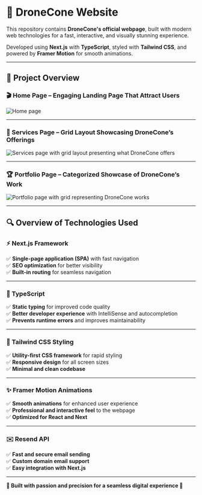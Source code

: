 # 🚁 DroneCone Website

This repository contains **DroneCone's official webpage**, built with modern web technologies for a fast, interactive, and visually stunning experience.

Developed using **Next.js** with **TypeScript**, styled with **Tailwind CSS**, and powered by **Framer Motion** for smooth animations.

---

## 🌟 Project Overview

### 🎬 Home Page – Engaging Landing Page That Attract Users

![Home page](https://res.cloudinary.com/dcwp4g10w/image/upload/v1739016943/GitHub-readme/prombvwizzs1tbvjwp1t.png)

---

### 📌 Services Page – Grid Layout Showcasing DroneCone’s Offerings

![Services page with grid layout presenting what DroneCone offers](https://res.cloudinary.com/dcwp4g10w/image/upload/v1739016944/GitHub-readme/zwlfk2oo3eizpkmxmlrm.jpg)

---

### 🏆 Portfolio Page – Categorized Showcase of DroneCone’s Work

![Portfolio page with grid representing DroneCone works](https://res.cloudinary.com/dcwp4g10w/image/upload/v1739016944/GitHub-readme/yegk6ovdyr3kbu7vv91j.jpg)

---

## 🔍 Overview of Technologies Used

### ⚡ Next.js Framework

✅ **Single-page application (SPA)** with fast navigation  
✅ **SEO optimization** for better visibility  
✅ **Built-in routing** for seamless navigation

---

### 📝 TypeScript

✅ **Static typing** for improved code quality  
✅ **Better developer experience** with IntelliSense and autocompletion  
✅ **Prevents runtime errors** and improves maintainability

---

### 🎨 Tailwind CSS Styling

✅ **Utility-first CSS framework** for rapid styling  
✅ **Responsive design** for all screen sizes  
✅ **Minimal and clean codebase**

---

### ✨ Framer Motion Animations

✅ **Smooth animations** for enhanced user experience  
✅ **Professional and interactive feel** to the webpage  
✅ **Optimized for React and Next**

---

### ✉️ Resend API

✅ **Fast and secure email sending**  
✅ **Custom domain email support**  
✅ **Easy integration with Next.js**

---

**🚀 Built with passion and precision for a seamless digital experience 🚀**
